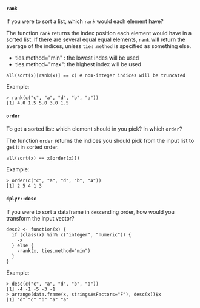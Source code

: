 #### `rank`
If you were to sort a list, which `rank` would each element have?

The function `rank` returns the index position each element would have in a sorted list. If there are several equal equal elements, `rank` will return the average of the indices, unless `ties.method` is specified as something else.

* ties.method="min" : the lowest indes will be used
* ties.method="max": the highest index will be used
```
all(sort(x)[rank(x)] == x) # non-integer indices will be truncated
```
Example:
```
> rank(c("c", "a", "d", "b", "a"))
[1] 4.0 1.5 5.0 3.0 1.5
``` 

#### `order`
To get a sorted list: which element should in you pick? In which `order`? 

The function `order` returns the indices you should pick from the input list to get it in sorted order.
```
all(sort(x) == x[order(x)])
```
Example:
```
> order(c("c", "a", "d", "b", "a"))
[1] 2 5 4 1 3
```

#### `dplyr::desc`
If you were to sort a dataframe in `desc`ending order, how would you transform the input vector?
```
desc2 <- function(x) { 
  if (class(x) %in% c("integer", "numeric")) {
    -x
  } else { 
    -rank(x, ties.method="min")
  }
}
```
Example:
```
> desc(c("c", "a", "d", "b", "a"))
[1] -4 -1 -5 -3 -1
> arrange(data.frame(x, stringsAsFactors="F"), desc(x))$x
[1] "d" "c" "b" "a" "a"
```

<!--stackedit_data:
eyJoaXN0b3J5IjpbMjI2ODY1MDIzLDcyNTE1MDM5NCwtNDM3OT
UzNzYwLDEzNTI3OTY1NzEsLTkyMzc1ODU0LC0yODg2ODcwODgs
MTE5NjczNzY4NiwtMTIwODk5Mjg3MCwxNzQ0ODk1NTM2LC0xNj
k3NTA2MzM1LDE1NTkzOTI2MjcsLTYyODI5MTc5NSwtMTM2MDc1
NzEzNiwxOTAxMTgzODM5XX0=
-->